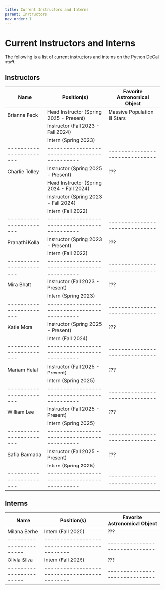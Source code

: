 ```yaml
---
title: Current Instructors and Interns
parent: Instructors
nav_order: 1
---
```


# Current Instructors and Interns

The following is a list of current instructors and interns on the Python DeCal staff. 

## Instructors

| Name                  | Position(s)                                | Favorite Astronomical Object |
|-----------------------|--------------------------------------------|------------------------------|
| Brianna Peck          | Head Instructor (Spring 2025 - Present)    | Massive Population III Stars | 
|                       | Instructor (Fall 2023 - Fall 2024)         |                              |
|                       | Intern (Spring 2023)                       |                              |
|-----------------------|--------------------------------------------|------------------------------|
| Charlie Tolley        | Instructor (Spring 2025 - Present)         | ???                          |
|                       | Head Instructor (Spring 2024 - Fall 2024)  |                              |
|                       | Instructor (Spring 2023 - Fall 2024)       |                              |
|                       | Intern (Fall 2022)                         |                              |
|-----------------------|--------------------------------------------|------------------------------|
| Pranathi Kolla        | Instructor (Spring 2023 - Present)         | ???                          |
|                       | Intern (Fall 2022)                         |                              |
|-----------------------|--------------------------------------------|------------------------------|
| Mira Bhatt            | Instructor (Fall 2023 - Present)           | ???                          |
|                       | Intern (Spring 2023)                       |                              |
|-----------------------|--------------------------------------------|------------------------------|
| Katie Mora            | Instructor (Spring 2025 - Present)         | ???                          |
|                       | Intern (Fall 2024)                         |                              |
|-----------------------|--------------------------------------------|------------------------------|
| Mariam Helal          | Instructor (Fall 2025 - Present)           | ???                          |
|                       | Intern (Spring 2025)                       |                              |
|-----------------------|--------------------------------------------|------------------------------|
| William Lee           | Instructor (Fall 2025 - Present)           | ???                          |
|                       | Intern (Spring 2025)                       |                              |
|-----------------------|--------------------------------------------|------------------------------|
| Safia Barmada         | Instructor (Fall 2025 - Present)           | ???                          |
|                       | Intern (Spring 2025)                       |                              |
|-----------------------|--------------------------------------------|------------------------------|


## Interns

| Name                  | Position(s)                                | Favorite Astronomical Object |
|-----------------------|--------------------------------------------|------------------------------|
| Milana Berhe          | Intern (Fall 2025)                         | ???                          |
|-----------------------|--------------------------------------------|------------------------------|
| Olivia Silva          | Intern (Fall 2025)                         | ???                          |
|-----------------------|--------------------------------------------|------------------------------|